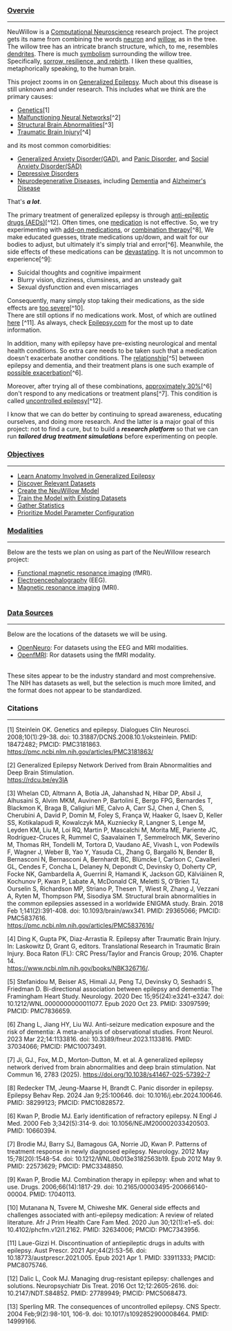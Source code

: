 ### <u>Overvie</u>
***
NeuWillow is a [Computational Neuroscience](https://en.wikipedia.org/wiki/Computational_neuroscience) research project. The project gets its name from combining the words [neuron](https://en.wikipedia.org/wiki/Neuron) and [willow](https://en.wikipedia.org/wiki/Willow), as in the tree. The willow tree has an intricate branch structure, which, to me, resembles [dendrites](https://en.wikipedia.org/wiki/Dendrite). There is much [symbolism](https://www.betterplaceforests.com/blog/willow-tree-symbolism/) surrounding the willow tree. Specifically, [sorrow, resilience, and rebirth](https://medium.com/@heningeralexander/willow-tree-78b1c71d4275). I liken these qualities, metaphorically speaking, to the human brain.

This project zooms in on [Generalized Epilepsy](https://en.wikipedia.org/wiki/Generalized_epilepsy). Much about this disease is still unknown and under research. This includes what we think are the primary causes:
- [Genetics](https://en.wikipedia.org/wiki/Genetics)[1]
- [Malfunctioning Neural Networks](https://en.wikipedia.org/wiki/Large-scale_brain_network)[^2]
- [Structural Brain Abnormalities](https://www.sciencedirect.com/topics/medicine-and-dentistry/brain-abnormalities)[^3]
- [Traumatic Brain Injury](https://en.wikipedia.org/wiki/Traumatic_brain_injury)[^4]
 
and its most common comorbidities:

- [Generalized Anxiety Disorder(GAD)](https://en.wikipedia.org/wiki/Generalized_anxiety_disorder), and [Panic Disorder](https://en.wikipedia.org/wiki/Panic_disorder), and [Social Anxiety Disorder(SAD)](https://en.wikipedia.org/wiki/Social_anxiety_disorder) 
- [Depressive Disorders](https://en.wikipedia.org/wiki/Major_depressive_disorder)
- [Neurodegenerative Diseases](https://en.wikipedia.org/wiki/Neurodegenerative_disease), including [Dementia](https://en.wikipedia.org/wiki/Dementia) and [Alzheimer's Disease](https://en.wikipedia.org/wiki/Alzheimer%27s_disease)

That's ***a lot***. 

The primary treatment of generalized epilepsy is through [anti-epileptic drugs (AEDs)](https://pmc.ncbi.nlm.nih.gov/articles/PMC2730009/)[^12]. Often times, one [medication](https://github.com/BryWillow/neuwillow/wiki/Medications-Under-Study) is not effective. So, we try experimenting with [add-on medications](https://www.cureepilepsy.org/news/selection-of-anti-seizure-medications-for-first-add-on-use-a-consensus-paper/), or [combination therapy](https://en.wikipedia.org/wiki/Combination_therapy)[^8], We make educated guesses, titrate medications up/down, and wait for our bodies to adjust, but ultimately it's simply trial and error[^6]. Meanwhile, the side effects of these medications can be [devastating](https://pmc.ncbi.nlm.nih.gov/articles/PMC7343956/). It is not uncommon to experience[^9]: 
- Suicidal thoughts and cognitive impairment
- Blurry vision, dizziness, clumsiness, and an unsteady gait
- Sexual dysfunction and even miscarriages 
 
Consequently, many simply stop taking their medications, as the side effects are [too severe](https://pmc.ncbi.nlm.nih.gov/articles/PMC8075746/)[^10].  
There are still options if no medications work. Most, of which are outlined [here](https://pmc.ncbi.nlm.nih.gov/articles/PMC5068473/) [^11]. As always, check [Epilepsy.com](https://www.epilepsy.com) for the most up to date information.

In addition, many with epilepsy have pre-existing neurological and mental health conditions. So extra care needs to be taken such that a medication doesn't exacerbate another conditions. The [relationship](https://pmc.ncbi.nlm.nih.gov/articles/PMC7836659/)[^5] between epilepsy and dementia, and their treatment plans is one such example of [possible exacerbation](https://pmc.ncbi.nlm.nih.gov/articles/PMC10073491/)[^6].

Moreover, after trying all of these combinations, [approximately 30%](https://pubmed.ncbi.nlm.nih.gov/10660394/)[^6] don't respond to any medications or treatment plans[^7]. This condition is called [uncontrolled epilepsy](https://pubmed.ncbi.nlm.nih.gov/14999166/)[^12]. 

I know that we can do better by continuing to spread awareness, educating ourselves, and doing more research. And the latter is a major goal of this project: not to find a cure, but to build a _**research platform**_ so that we can run _**tailored drug treatment simulations**_ before experimenting on people. 

### <u>Objectives</u>
***
- [Learn Anatomy Involved in Generalized Epilepsy](https://github.com/BryWillow/neuwillow/wiki/NeuWillow:-Anatomy)
- [Discover Relevant Datasets](https://github.com/BryWillow/neuwillow/wiki/Dataset-Sources)
- [Create the NeuWillow Model](https://github.com/BryWillow/neuwillow/wiki/NeuWillow:-Model-Creation)
- [Train the Model with Existing Datasets]()
- [Gather Statistics]()
- [Prioritize Model Parameter Configuration]()

### <u>Modalities</u>
***
Below are the tests we plan on using as part of the NeuWillow research project:
- [Functional magnetic resonance imaging](https://en.wikipedia.org/wiki/Functional_magnetic_resonance_imaging) (fMRI).
- [Electroencephalography](https://en.wikipedia.org/wiki/Electroencephalography) (EEG).
- [Magnetic resonance imaging](https://en.wikipedia.org/wiki/Magnetic_resonance_imaging) (MRI).
<br><br>

### <u>Data Sources</u>
***
Below are the locations of the datasets we will be using.
- [OpenNeuro](https://openneuro.org): For datasets using the EEG and MRI modalities.
- [OpenfMRI](https://openfmri.org): Ror datasets using the fMRI modality.
<br>
These sites appear to be the industry standard and most comprehensive. The NIH has datasets as well, but the selection is much more limited, and the format does not appear to be standardized.

### Citations
***
[1] Steinlein OK. Genetics and epilepsy. Dialogues Clin Neurosci. 2008;10(1):29-38. doi: 10.31887/DCNS.2008.10.1/oksteinlein. PMID: 18472482; PMCID: PMC3181863. https://pmc.ncbi.nlm.nih.gov/articles/PMC3181863/

[2] Generalized Epilepsy Network Derived from Brain Abnormalities and Deep Brain Stimulation.  
https://rdcu.be/ey3lA
 
[3] Whelan CD, Altmann A, Botía JA, Jahanshad N, Hibar DP, Absil J, Alhusaini S, Alvim MKM, Auvinen P, Bartolini E, Bergo FPG, Bernardes T, Blackmon K, Braga B, Caligiuri ME, Calvo A, Carr SJ, Chen J, Chen S, Cherubini A, David P, Domin M, Foley S, França W, Haaker G, Isaev D, Keller SS, Kotikalapudi R, Kowalczyk MA, Kuzniecky R, Langner S, Lenge M, Leyden KM, Liu M, Loi RQ, Martin P, Mascalchi M, Morita ME, Pariente JC, Rodríguez-Cruces R, Rummel C, Saavalainen T, Semmelroch MK, Severino M, Thomas RH, Tondelli M, Tortora D, Vaudano AE, Vivash L, von Podewils F, Wagner J, Weber B, Yao Y, Yasuda CL, Zhang G, Bargalló N, Bender B, Bernasconi N, Bernasconi A, Bernhardt BC, Blümcke I, Carlson C, Cavalleri GL, Cendes F, Concha L, Delaney N, Depondt C, Devinsky O, Doherty CP, Focke NK, Gambardella A, Guerrini R, Hamandi K, Jackson GD, Kälviäinen R, Kochunov P, Kwan P, Labate A, McDonald CR, Meletti S, O'Brien TJ, Ourselin S, Richardson MP, Striano P, Thesen T, Wiest R, Zhang J, Vezzani A, Ryten M, Thompson PM, Sisodiya SM. Structural brain abnormalities in the common epilepsies assessed in a worldwide ENIGMA study. Brain. 2018 Feb 1;141(2):391-408. doi: 10.1093/brain/awx341. PMID: 29365066; PMCID: PMC5837616.  
https://pmc.ncbi.nlm.nih.gov/articles/PMC5837616/ 

[4] Ding K, Gupta PK, Diaz-Arrastia R. Epilepsy after Traumatic Brain Injury. In: Laskowitz D, Grant G, editors. Translational Research in Traumatic Brain Injury. Boca Raton (FL): CRC Press/Taylor and Francis Group; 2016. Chapter 14.  
https://www.ncbi.nlm.nih.gov/books/NBK326716/. 

[5] Stefanidou M, Beiser AS, Himali JJ, Peng TJ, Devinsky O, Seshadri S, Friedman D. Bi-directional association between epilepsy and dementia: The Framingham Heart Study. Neurology. 2020 Dec 15;95(24):e3241-e3247. doi: 10.1212/WNL.0000000000011077. Epub 2020 Oct 23. PMID: 33097599; PMCID: PMC7836659.

[6] Zhang L, Jiang HY, Liu WJ. Anti-seizure medication exposure and the risk of dementia: A meta-analysis of observational studies. Front Neurol. 2023 Mar 22;14:1133816. doi: 10.3389/fneur.2023.1133816. PMID: 37034066; PMCID: PMC10073491.

[7] Ji, GJ., Fox, M.D., Morton-Dutton, M. et al. A generalized epilepsy network derived from brain abnormalities and deep brain stimulation. Nat Commun 16, 2783 (2025). https://doi.org/10.1038/s41467-025-57392-7

[8] Redecker TM, Jeung-Maarse H, Brandt C. Panic disorder in epilepsy. Epilepsy Behav Rep. 2024 Jan 9;25:100646. doi: 10.1016/j.ebr.2024.100646. PMID: 38299123; PMCID: PMC10828572.

[6] Kwan P, Brodie MJ. Early identification of refractory epilepsy. N Engl J Med. 2000 Feb 3;342(5):314-9. doi: 10.1056/NEJM200002033420503. PMID: 10660394.

[7] Brodie MJ, Barry SJ, Bamagous GA, Norrie JD, Kwan P. Patterns of treatment response in newly diagnosed epilepsy. Neurology. 2012 May 15;78(20):1548-54. doi: 10.1212/WNL.0b013e3182563b19. Epub 2012 May 9. PMID: 22573629; PMCID: PMC3348850.

[9] Kwan P, Brodie MJ. Combination therapy in epilepsy: when and what to use. Drugs. 2006;66(14):1817-29. doi: 10.2165/00003495-200666140-00004. PMID: 17040113.

[10] Mutanana N, Tsvere M, Chiweshe MK. General side effects and challenges associated with anti-epilepsy medication: A review of related literature. Afr J Prim Health Care Fam Med. 2020 Jun 30;12(1):e1-e5. doi: 10.4102/phcfm.v12i1.2162. PMID: 32634006; PMCID: PMC7343956.

[11] Laue-Gizzi H. Discontinuation of antiepileptic drugs in adults with epilepsy. Aust Prescr. 2021 Apr;44(2):53-56. doi: 10.18773/austprescr.2021.005. Epub 2021 Apr 1. PMID: 33911333; PMCID: PMC8075746.

[12] Dalic L, Cook MJ. Managing drug-resistant epilepsy: challenges and solutions. Neuropsychiatr Dis Treat. 2016 Oct 12;12:2605-2616. doi: 10.2147/NDT.S84852. PMID: 27789949; PMCID: PMC5068473.

[13] Sperling MR. The consequences of uncontrolled epilepsy. CNS Spectr. 2004 Feb;9(2):98-101, 106-9. doi: 10.1017/s1092852900008464. PMID: 14999166.